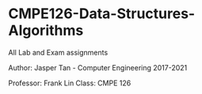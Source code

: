 # CMPE126-Data-Structures-Algorithms
All Lab and Exam assignments

Author: Jasper Tan - Computer Engineering 2017-2021

Professor: Frank Lin 
Class: CMPE 126
